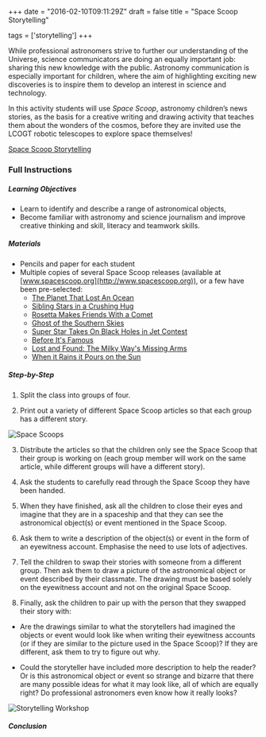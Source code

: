 +++
date = "2016-02-10T09:11:29Z"
draft = false
title = "Space Scoop Storytelling"

tags = ['storytelling']
+++

While professional astronomers strive to further our understanding of the Universe, science communicators are doing an equally important job: sharing this new knowledge with the public. Astronomy communication is especially important for children, where the aim of highlighting exciting new discoveries is to inspire them to develop an interest in science and technology. 

In this activity students will use *Space Scoop*, astronomy children’s news stories, as the basis for a creative writing and drawing activity that teaches them about the wonders of the cosmos, before they are invited use the LCOGT robotic telescopes to explore space themselves!

[Space Scoop Storytelling](https://drive.google.com/file/d/0B42a91Be7891eDB0dW1tZ01Bc2c/view?usp=sharing)

### Full Instructions

##### Learning Objectives

- Learn to identify and describe a range of astronomical objects,
- Become familiar with astronomy and science journalism and improve creative thinking and skill, literacy and teamwork skills.

##### Materials

- Pencils and paper for each student
- Multiple copies of several Space Scoop releases (available at [www.spacescoop.org](http://www.spacescoop.org)), or a few have been pre-selected: 
  - [The Planet That Lost An Ocean](http://www.spacescoop.org/en/scoops/1511/the-planet-that-lost-an-ocean/)
  - [Sibling Stars in a Crushing Hug](www.spacescoop.org/en/scoops/1544/sibling-stars-in-a-crushing-hug/)
  - [Rosetta Makes Friends With a Comet](www.spacescoop.org/en/scoops/1432/rosetta-makes-friends-with-a-comet/)
  - [Ghost of the Southern Skies](www.spacescoop.org/en/scoops/1535/ghost-of-the-southern-skies/)
  - [Super Star Takes On Black Holes in Jet Contest](www.spacescoop.org/en/scoops/1537/super-star-takes-on-black-holes-in-jet-contest/)
  - [Before It's Famous](www.spacescoop.org/en/scoops/1239/before-it-is-famous/)
  - [Lost and Found: The Milky Way's Missing Arms](www.spacescoop.org/en/scoops/1383/lost-and-found-the-milky-ways-missing-arms/)
  - [When it Rains it Pours on the Sun](www.spacescoop.org/en/scoops/1424/when-it-rains-it-pours-on-the-sun/)

##### Step-by-Step

1) Split the class into groups of four. 

2) Print out a variety of different Space Scoop articles so that each group has a different story. 

![Space Scoops](/images/spacescoops.png)

3) Distribute the articles so that the children only see the Space Scoop that their group is working on (each group member will work on the same article, while different groups will have a different story).

4) Ask the students to carefully read through the Space Scoop they have been handed.

5) When they have finished, ask all the children to close their eyes and imagine that they are in a spaceship and that they can see the astronomical object(s) or event mentioned in the Space Scoop.

6) Ask them to write a description of the object(s) or event in the form of an eyewitness account. Emphasise the need to use lots of adjectives.

7) Tell the children to swap their stories with someone from a different group. Then ask them to draw a picture of the astronomical object or event described by their classmate. The drawing must be based solely on the eyewitness account and not on the original Space Scoop.

8) Finally, ask the children to pair up with the person that they swapped their story with:

- Are the drawings similar to what the storytellers had imagined the objects or event would look like when writing their eyewitness accounts (or if they are similar to the picture used in the Space Scoop)? If they are different, ask them to try to figure out why.

- Could the storyteller have included more description to help the reader? Or is this astronomical object or event so strange and bizarre that there are many possible ideas for what it may look like, all of which are equally right? Do professional astronomers even know how it really looks?

![Storytelling Workshop](/images/storytelling.png)

##### Conclusion
